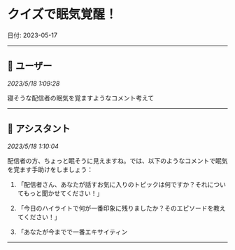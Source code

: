 # クイズで眠気覚醒！

日付: 2023-05-17

---

## 👤 ユーザー
*2023/5/18 1:09:28*

寝そうな配信者の眠気を覚ますようなコメント考えて

---

## 🤖 アシスタント
*2023/5/18 1:10:04*

配信者の方、ちょっと眠そうに見えますね。では、以下のようなコメントで眠気を覚ます手助けをしましょう：

1. 「配信者さん、あなたが話すお気に入りのトピックは何ですか？それについてもっと聞かせてください！」

2. 「今日のハイライトで何が一番印象に残りましたか？そのエピソードを教えてください！」

3. 「あなたが今までで一番エキサイティン

---
